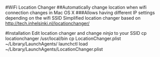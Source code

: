 #WiFi Location Changer
##Automatically change location when wifi connection changes in Mac OS X
###Allows having different IP settings depending on the wifi SSID
Simplified location changer based on http://tech.inhelsinki.nl/locationchanger/

#Installation
Edit location changer and change _ninja_ to your SSID
        cp locationchanger /usr/local/bin
        cp LocationChanger.plist ~/Library/LaunchAgents/
        launchctl load ~/Library/LaunchAgents/LocationChanger.plist

